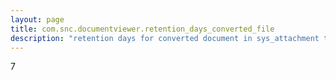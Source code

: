 ```yaml
---
layout: page
title: com.snc.documentviewer.retention_days_converted_file
description: "retention days for converted document in sys_attachment table"
---
```

7